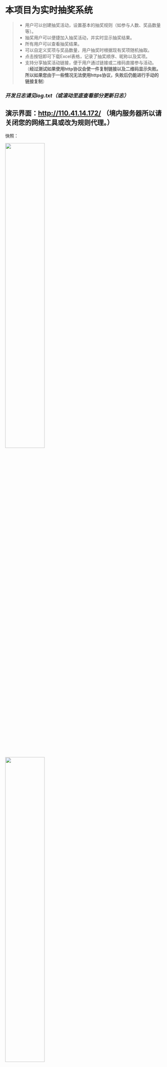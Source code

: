 # 本项目为实时抽奖系统
> + 用户可以创建抽奖活动，设置基本的抽奖规则（如参与人数、奖品数量等）。
> + 抽奖用户可以便捷加入抽奖活动，并实时显示抽奖结果。
> + 所有用户可以查看抽奖结果。
> + 可以自定义奖项与奖品数量，用户抽奖时根据现有奖项随机抽取。
> + 点击按钮即可下载Excel表格，记录了抽奖顺序、昵称以及奖项。
> + 支持分享抽奖活动链接，便于用户通过链接或二维码直接参与活动。（**经过测试如果使用http协议会使一件复制链接以及二维码显示失败。所以如果您由于一些情况无法使用https协议，失败后仍能进行手动的链接复制**）
>

>

###  ***开发日志请见log.txt（或滚动至底查看部分更新日志）***
## 演示界面：http://110.41.14.172/  **（境内服务器所以请关闭您的网络工具或改为规则代理。）**
>
快照：
>

<img src="/Snapshot1.png" width="50%">

>

<img src="/Snapshot2.png" width="50%">

>
<img src="/Snapshot3.png" width="50%">

>
<img src="/Snapshot4.png" width="50%">

>

>

>


----
***Ciallo～(∠・ω< )⌒★***

----
# ***HOW TO USE***
----
## For Windows
1. **你只需要确保python的正确安装。**
*`` win+R 输入cmd 回车 在命令提示行输入``*

  
> ```
>python --version
> ```
+ 若显示为
> ```
> Python 3.xx.x
> ```
即代表python正确安装。

2. **一键安装依赖**
+ 在文件根目录鼠标右键 在终端中打开。
> ```
>pip install -r requirements.txt
> ```

3. **然后在命令提示行中输入**
> ```
>python -m http.server 8000
> ```
+ 在浏览器中输入`127.0.0.1:8000`
右键点击文件`server.py`即可开启后端服务

##### 现在前后端均已运行 你可以测试并根据自己需要修改代码

## For Linux
1. **首先你需要确保python的安装。**
> ```
>sudo apt update
>sudo apt install python3 python3-pip
> ```
2. **一键安装依赖**
> ```
>pip install -r requirements.txt
> ```
3. **运行flask应用（需要在项目根目录内）**
> ```
>python3 server.py
> ```

----
## For server
1. **首先你需要手动修改 `index.html` `templates/lottery.html` 中的ip地址。**

即将原文的`127.0.0.1`改为您服务器的公网ip地址。

**~~是的。因为我是弱鸡。所以只能写出这样丑陋的代码。~~**

2. **请保证您的服务器环境均已配置好；若有疑问请参考上文配置环境。**
>

3. **启动flask应用（若非小白请直接跳过下一步）**
> ```
>python3 server.py
> ```
3.5 **如果您是新手 即您的服务器未以任何一种方式配置为web服务器 那么我将告诉你配置httpd的方式**
> ```
>yum install git
>yum install httpd
>systemctl start httpd
> ```


+ 现在httpd已经配置完毕。您需要将文件传至服务器，推荐安装`WinCSP`软件，百度搜索即可安装，在此不多赘述。
>

+ 安装好WinCSP后，将本项目复制到/var/www/html目录下，终端输入
> ```
>cd /var/www/html
>python3 server.py
> ```
+ 至此 后端服务已经启动。前端界面应该也能通过您服务器的公网ip查看。（**如果有问题请检查云服务器厂商的防火墙**与**服务器本身的防火墙**）
>
4. **现在你或许需要`nohup`命令使得server.py在关闭终端后在后台运行。**
> ```
>cd /var/www/html
>nohup python3 server.py &
> ```

5. **至此 你应该实现了本项目在服务器的部署。并且关闭ssh连接后后端应用仍能在后台运行。您现在应该可以通过您的公网ip地址访问并且功能正常。**

----
>

>

----
# ***开发日志***
>## 2024.11.10 **`--1.1版本发布`**
>+  我忘记写log了。
    我真的是忘记了。
    起床吃个泡面就开始写。
    写到了天黑。发现饭还没吃。
    我哭。
    好在天黑前基本上都写完了。
    ***`--End--`***

>

>## 2024.11.11      **`--1.2版本发布`**
>+ 	改进了不少。但我忘记写log了。
	现在是晚上`22:48` 我想起来了。
>-	新增算法检测总奖品数是否与总人数相等，若不相等则不允许提交。
>-	新增按钮禁用 防止因为网络缓冲多次点击提交等情况发生。
    ***`--End--`***

>

>## 2024.11.12      **`--1.3版本发布`**
>+ 	好无聊啊。继续完善一下项目吧。
    看到服务器上被写烂的json，
    我说谁这么无聊玩我写的这么无聊的东西。
    于是我决定略微增加些服务器记录的数据。
>-    现在，它可以记录抽奖创立者的`ip地址`以及`创建时间`。
>-    同时在抽奖端，记录每一次抽奖的`ip地址`以及`User-Agent信息`。***~~等等这算不算一种开盒（~~***
>-   人性化了Excel表格，调整列宽度使得文字都能够正确显示。***~~（我以为能够一个函数就做到之类的。结果糊上去了一坨遍历。）~~***  
>
>    至此我觉得本项目又完善了一步。其实想到了很多更人性化的优化。奈何:
    ```(我菜 && !Time && !精力)```  ***不过还是希望这个项目能慢慢玩的***
    ***`--End--`***

